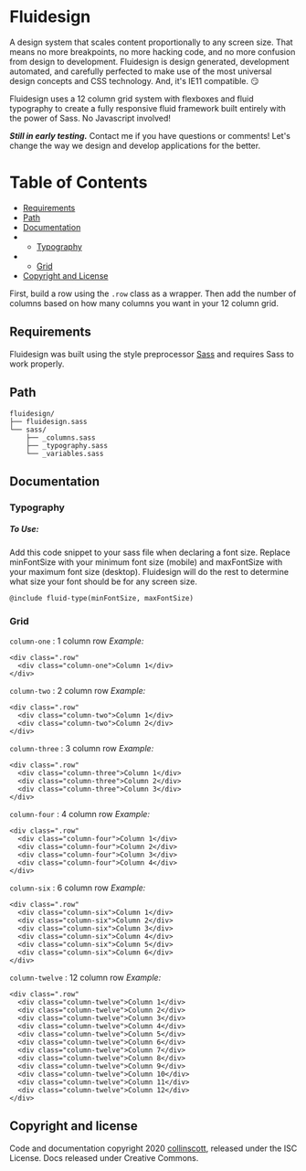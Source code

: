 # Fluidesign

A design system that scales content proportionally to any screen size.
That means no more breakpoints, no more hacking code, and no more confusion from design to development. Fluidesign is design generated, development automated, and carefully perfected to make use of the most universal design concepts and CSS technology.
And, it's IE11 compatible. :smirk:

Fluidesign uses a 12 column grid system with flexboxes and fluid typography to create a fully responsive fluid framework built entirely with the power of Sass. No Javascript involved!

**_Still in early testing._**
Contact me if you have questions or comments! Let's change the way we design and develop applications for the better.

# Table of Contents

- [Requirements](#requirements)
- [Path](#path)
- [Documentation](#documentation)
- - [Typography](#typography)
- - [Grid](#grid)
- [Copyright and License](#copyright-license)

First, build a row using the `.row` class as a wrapper.
Then add the number of columns based on how many columns you want in your 12 column grid.

## Requirements

Fluidesign was built using the style preprocessor [Sass](https://sass-lang.com) and requires Sass to work properly.

## Path

```
fluidesign/
├── fluidesign.sass
└── sass/
    ├── _columns.sass
    ├── _typography.sass
    └── _variables.sass
```

## Documentation

### Typography

##### To Use:

Add this code snippet to your sass file when declaring a font size. Replace minFontSize with your minimum font size (mobile) and maxFontSize with your maximum font size (desktop). Fluidesign will do the rest to determine what size your font should be for any screen size.

`@include fluid-type(minFontSize, maxFontSize)`

### Grid

`column-one` : 1 column row
_Example:_

```
<div class=".row"
  <div class="column-one">Column 1</div>
</div>
```

`column-two` : 2 column row
_Example:_

```
<div class=".row"
  <div class="column-two">Column 1</div>
  <div class="column-two">Column 2</div>
</div>
```

`column-three` : 3 column row
_Example:_

```
<div class=".row"
  <div class="column-three">Column 1</div>
  <div class="column-three">Column 2</div>
  <div class="column-three">Column 3</div>
</div>
```

`column-four` : 4 column row
_Example:_

```
<div class=".row"
  <div class="column-four">Column 1</div>
  <div class="column-four">Column 2</div>
  <div class="column-four">Column 3</div>
  <div class="column-four">Column 4</div>
</div>
```

`column-six` : 6 column row
_Example:_

```
<div class=".row"
  <div class="column-six">Column 1</div>
  <div class="column-six">Column 2</div>
  <div class="column-six">Column 3</div>
  <div class="column-six">Column 4</div>
  <div class="column-six">Column 5</div>
  <div class="column-six">Column 6</div>
</div>
```

`column-twelve` : 12 column row
_Example:_

```
<div class=".row"
  <div class="column-twelve">Column 1</div>
  <div class="column-twelve">Column 2</div>
  <div class="column-twelve">Column 3</div>
  <div class="column-twelve">Column 4</div>
  <div class="column-twelve">Column 5</div>
  <div class="column-twelve">Column 6</div>
  <div class="column-twelve">Column 7</div>
  <div class="column-twelve">Column 8</div>
  <div class="column-twelve">Column 9</div>
  <div class="column-twelve">Column 10</div>
  <div class="column-twelve">Column 11</div>
  <div class="column-twelve">Column 12</div>
</div>
```

## Copyright and license

Code and documentation copyright 2020 [collinscott](http://www.collinscott.com), released under the ISC License. Docs released under Creative Commons.
